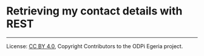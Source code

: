 <!-- SPDX-License-Identifier: CC-BY-4.0 -->
<!-- Copyright Contributors to the ODPi Egeria project. -->

# Retrieving my contact details with REST




----
License: [CC BY 4.0](https://creativecommons.org/licenses/by/4.0/),
Copyright Contributors to the ODPi Egeria project.